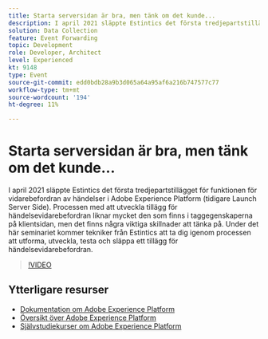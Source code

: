 ```yaml
---
title: Starta serversidan är bra, men tänk om det kunde...
description: I april 2021 släppte Estintics det första tredjepartstillägget för funktionen för vidarebefordran av händelser i Adobe Experience Platform (tidigare Launch Server Side). Processen med att utveckla tillägg för händelsevidarebefordran liknar mycket den som finns i taggegenskaperna på klientsidan, men det finns några viktiga skillnader att tänka på. Under det här seminariet kommer tekniker från Estintics att ta dig igenom processen att utforma, utveckla, testa och släppa ett tillägg för händelsevidarebefordran.
solution: Data Collection
feature: Event Forwarding
topic: Development
role: Developer, Architect
level: Experienced
kt: 9148
type: Event
source-git-commit: edd0bdb28a9b3d065a64a95af6a216b747577c77
workflow-type: tm+mt
source-wordcount: '194'
ht-degree: 11%

---
```


# Starta serversidan är bra, men tänk om det kunde...

I april 2021 släppte Estintics det första tredjepartstillägget för funktionen för vidarebefordran av händelser i Adobe Experience Platform (tidigare Launch Server Side). Processen med att utveckla tillägg för händelsevidarebefordran liknar mycket den som finns i taggegenskaperna på klientsidan, men det finns några viktiga skillnader att tänka på. Under det här seminariet kommer tekniker från Estintics att ta dig igenom processen att utforma, utveckla, testa och släppa ett tillägg för händelsevidarebefordran.

>[!VIDEO](https://video.tv.adobe.com/v/337591/?quality=12&learn=on&hidetitle=true)

## Ytterligare resurser

- [Dokumentation om Adobe Experience Platform](https://experienceleague.adobe.com/docs/experience-platform.html)
- [Översikt över Adobe Experience Platform](https://experienceleague.adobe.com/docs/experience-platform/landing/home.html)
- [Självstudiekurser om Adobe Experience Platform](https://experienceleague.adobe.com/docs/platform-learn/tutorials/overview.html?lang=sv)
